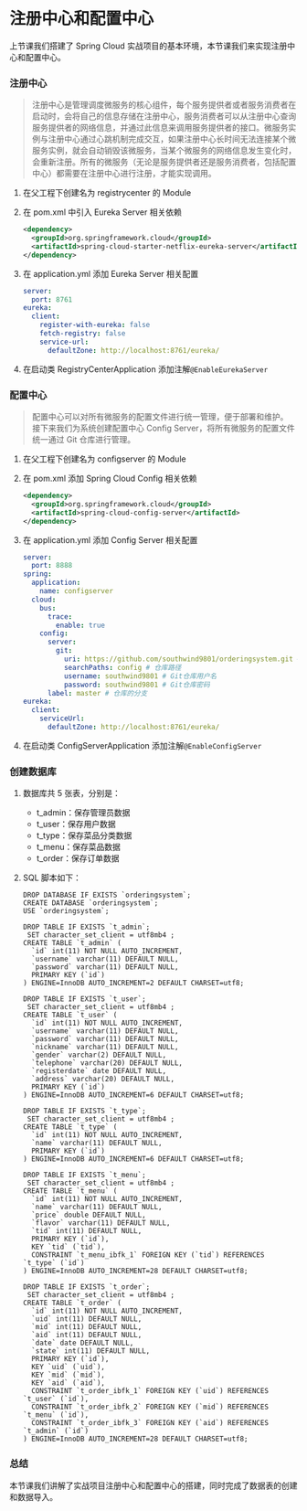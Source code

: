 # 注册中心和配置中心

上节课我们搭建了 Spring Cloud 实战项目的基本环境，本节课我们来实现注册中心和配置中心。

### 注册中心
> 注册中心是管理调度微服务的核心组件，每个服务提供者或者服务消费者在启动时，会将自己的信息存储在注册中心，服务消费者可以从注册中心查询服务提供者的网络信息，并通过此信息来调用服务提供者的接口。微服务实例与注册中心通过心跳机制完成交互，如果注册中心长时间无法连接某个微服务实例，就会自动销毁该微服务，当某个微服务的网络信息发生变化时，会重新注册。所有的微服务（无论是服务提供者还是服务消费者，包括配置中心）都需要在注册中心进行注册，才能实现调用。

1. 在父工程下创建名为 registrycenter 的 Module

2. 在 pom.xml 中引入 Eureka Server 相关依赖

   ```xml
   <dependency>
     <groupId>org.springframework.cloud</groupId>
     <artifactId>spring-cloud-starter-netflix-eureka-server</artifactId>
   </dependency>
   ```

3. 在 application.yml 添加 Eureka Server 相关配置

   ```yaml
   server:
     port: 8761
   eureka:
     client:
       register-with-eureka: false
       fetch-registry: false
       service-url:
         defaultZone: http://localhost:8761/eureka/
   ```

4. 在启动类 RegistryCenterApplication 添加注解`@EnableEurekaServer`

### 配置中心

> 配置中心可以对所有微服务的配置文件进行统一管理，便于部署和维护。
> 接下来我们为系统创建配置中心 Config Server，将所有微服务的配置文件统一通过 Git 仓库进行管理。

1. 在父工程下创建名为 configserver 的 Module

2. 在 pom.xml 添加 Spring Cloud Config 相关依赖

   ```xml
   <dependency>
     <groupId>org.springframework.cloud</groupId>
     <artifactId>spring-cloud-config-server</artifactId>
   </dependency>
   ```

3. 在 application.yml 添加 Config Server 相关配置

   ```yaml
   server:
     port: 8888
   spring:
     application:
       name: configserver
     cloud:
       bus:
         trace:
           enable: true
       config:
         server:
           git:
             uri: https://github.com/southwind9801/orderingsystem.git # Git仓库地址
             searchPaths: config # 仓库路径
             username: southwind9801 # Git仓库用户名
             password: southwind9801 # Git仓库密码
         label: master # 仓库的分支
   eureka:
     client:
       serviceUrl:
         defaultZone: http://localhost:8761/eureka/
   ```

4. 在启动类 ConfigServerApplication 添加注解`@EnableConfigServer`

### 创建数据库
1. 数据库共 5 张表，分别是：
   - t_admin：保存管理员数据
   - t_user：保存用户数据
   - t_type：保存菜品分类数据
   - t_menu：保存菜品数据
   - t_order：保存订单数据
   
2. SQL 脚本如下：

   ```mysql
   DROP DATABASE IF EXISTS `orderingsystem`;
   CREATE DATABASE `orderingsystem`;
   USE `orderingsystem`;
   
   DROP TABLE IF EXISTS `t_admin`;
    SET character_set_client = utf8mb4 ;
   CREATE TABLE `t_admin` (
     `id` int(11) NOT NULL AUTO_INCREMENT,
     `username` varchar(11) DEFAULT NULL,
     `password` varchar(11) DEFAULT NULL,
     PRIMARY KEY (`id`)
   ) ENGINE=InnoDB AUTO_INCREMENT=2 DEFAULT CHARSET=utf8;
   
   DROP TABLE IF EXISTS `t_user`;
    SET character_set_client = utf8mb4 ;
   CREATE TABLE `t_user` (
     `id` int(11) NOT NULL AUTO_INCREMENT,
     `username` varchar(11) DEFAULT NULL,
     `password` varchar(11) DEFAULT NULL,
     `nickname` varchar(11) DEFAULT NULL,
     `gender` varchar(2) DEFAULT NULL,
     `telephone` varchar(20) DEFAULT NULL,
     `registerdate` date DEFAULT NULL,
     `address` varchar(20) DEFAULT NULL,
     PRIMARY KEY (`id`)
   ) ENGINE=InnoDB AUTO_INCREMENT=6 DEFAULT CHARSET=utf8;
   
   DROP TABLE IF EXISTS `t_type`;
    SET character_set_client = utf8mb4 ;
   CREATE TABLE `t_type` (
     `id` int(11) NOT NULL AUTO_INCREMENT,
     `name` varchar(11) DEFAULT NULL,
     PRIMARY KEY (`id`)
   ) ENGINE=InnoDB AUTO_INCREMENT=6 DEFAULT CHARSET=utf8;
   
   DROP TABLE IF EXISTS `t_menu`;
    SET character_set_client = utf8mb4 ;
   CREATE TABLE `t_menu` (
     `id` int(11) NOT NULL AUTO_INCREMENT,
     `name` varchar(11) DEFAULT NULL,
     `price` double DEFAULT NULL,
     `flavor` varchar(11) DEFAULT NULL,
     `tid` int(11) DEFAULT NULL,
     PRIMARY KEY (`id`),
     KEY `tid` (`tid`),
     CONSTRAINT `t_menu_ibfk_1` FOREIGN KEY (`tid`) REFERENCES `t_type` (`id`)
   ) ENGINE=InnoDB AUTO_INCREMENT=28 DEFAULT CHARSET=utf8;
   
   DROP TABLE IF EXISTS `t_order`;
    SET character_set_client = utf8mb4 ;
   CREATE TABLE `t_order` (
     `id` int(11) NOT NULL AUTO_INCREMENT,
     `uid` int(11) DEFAULT NULL,
     `mid` int(11) DEFAULT NULL,
     `aid` int(11) DEFAULT NULL,
     `date` date DEFAULT NULL,
     `state` int(11) DEFAULT NULL,
     PRIMARY KEY (`id`),
     KEY `uid` (`uid`),
     KEY `mid` (`mid`),
     KEY `aid` (`aid`),
     CONSTRAINT `t_order_ibfk_1` FOREIGN KEY (`uid`) REFERENCES `t_user` (`id`),
     CONSTRAINT `t_order_ibfk_2` FOREIGN KEY (`mid`) REFERENCES `t_menu` (`id`),
     CONSTRAINT `t_order_ibfk_3` FOREIGN KEY (`aid`) REFERENCES `t_admin` (`id`)
   ) ENGINE=InnoDB AUTO_INCREMENT=28 DEFAULT CHARSET=utf8;
   ```


### 总结
本节课我们讲解了实战项目注册中心和配置中心的搭建，同时完成了数据表的创建和数据导入。